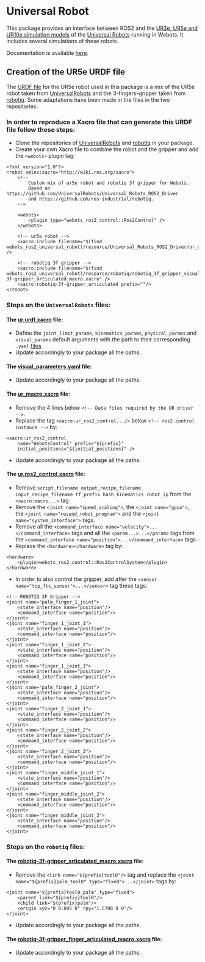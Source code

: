 # Universal Robot

This package provides an interface between ROS2 and the [UR3e, UR5e and UR10e simulation models](https://cyberbotics.com/doc/guide/ure) of the [Universal Robots](https://www.universal-robots.com) running in Webots.
It includes several simulations of these robots.

Documentation is available [here](https://github.com/cyberbotics/webots_ros2/wiki/Example-Universal-Robots).

## Creation of the UR5e URDF file

The [URDF file](https://github.com/cyberbotics/webots_ros2/blob/master/webots_ros2_universal_robot/resource/ur5e_with_gripper.urdf) for the UR5e robot used in this package is a mix of the UR5e robot taken from [UniversalRobots](https://github.com/UniversalRobots/Universal_Robots_ROS2_Driver) and the 3-fingers-gripper taken from [robotiq](https://github.com/ros-industrial/robotiq). Some adaptations have been made in the files in the two repositories.

### In order to reproduce a Xacro file that can generate this URDF file follow these steps:
- Clone the repositories of [UniversalRobots](https://github.com/UniversalRobots/Universal_Robots_ROS2_Driver) and [robotiq](https://github.com/ros-industrial/robotiq) in your package.
- Create your own Xacro file to combine the robot and the gripper and add the `<webots>` plugin tag:
```
<?xml version="1.0"?>
<robot xmlns:xacro="http://wiki.ros.org/xacro">
    <!--
        Custom mix of ur5e robot and robotiq 3f gripper for Webots.
        Based on https://github.com/UniversalRobots/Universal_Robots_ROS2_Driver
        and https://github.com/ros-industrial/robotiq.
    -->

    <webots>
        <plugin type="webots_ros2_control::Ros2Control" />
    </webots>

    <!-- ur5e robot -->
    <xacro:include filename="$(find webots_ros2_universal_robot)/resource/Universal_Robots_ROS2_Driver/ur_description/urdf/ur.urdf.xacro" />

    <!-- robotiq 3f gripper -->
    <xacro:include filename="$(find webots_ros2_universal_robot)/resource/robotiq/robotiq_3f_gripper_visualization/cfg/robotiq-3f-gripper_articulated_macro.xacro" />
    <xacro:robotiq-3f-gripper_articulated prefix=""/>
</robot>
```

### Steps on the `UniversalRobots` files:

#### The [ur.urdf.xacro](https://github.com/UniversalRobots/Universal_Robots_ROS2_Driver/blob/foxy/ur_description/urdf/ur.urdf.xacro) file:
- Define the `joint_limit_params`, `kinematics_params`, `physical_params` and `visual_params` default arguments with the path to their corresponding `.yaml` [files](https://github.com/UniversalRobots/Universal_Robots_ROS2_Driver/tree/foxy/ur_description/config/ur5e).
- Update accordingly to your package all the paths.

#### The [visual_parameters.yaml](https://github.com/UniversalRobots/Universal_Robots_ROS2_Driver/blob/foxy/ur_description/config/ur5e/visual_parameters.yaml) file:
- Update accordingly to your package all the paths.

#### The [ur_macro.xacro](https://github.com/UniversalRobots/Universal_Robots_ROS2_Driver/blob/foxy/ur_description/urdf/ur_macro.xacro) file:
- Remove the 4 lines below `<!-- Data files required by the UR driver -->`.
- Replace the tag `<xacro:ur_ros2_control.../>` below `<!-- ros2 control instance -->` by:
```
<xacro:ur_ros2_control
    name="WebotsControl" prefix="${prefix}"
    initial_positions="${initial_positions}" />
```
- Update accordingly to your package all the paths.

#### The [ur.ros2_control.xacro](https://github.com/UniversalRobots/Universal_Robots_ROS2_Driver/blob/foxy/ur_description/urdf/ur.ros2_control.xacro) file:
- Remove `script_filename output_recipe_filename input_recipe_filename tf_prefix hash_kinematics robot_ip` from the `<xacro:macro...>` tag.
- Remove the `<joint name="speed_scaling">`, the `<joint name="gpio">`, the `<joint name="resend_robot_program">` and the `<joint name="system_interface">` tags.
- Remove all the `<command_interface name="velocity">...</command_interface>` tags and all the `<param...>...</param>` tags from the `<command_interface name="position">...</command_interface>` tags
- Replace the `<hardware></hardware>` tag by:
```
<hardware>
    <plugin>webots_ros2_control::Ros2ControlSystem</plugin>
</hardware>
```
- In order to also control the gripper, add after the `<sensor name="tcp_fts_sensor">...</sensor>` tag these tags:
```
<!-- ROBOTIQ 3F Gripper -->
<joint name="palm_finger_1_joint">
    <state_interface name="position"/>
    <command_interface name="position"/>
</joint>
<joint name="finger_1_joint_1">
    <state_interface name="position"/>
    <command_interface name="position"/>
</joint>
<joint name="finger_1_joint_2">
    <state_interface name="position"/>
    <command_interface name="position"/>
</joint>
<joint name="finger_1_joint_3">
    <state_interface name="position"/>
    <command_interface name="position"/>
</joint>
<joint name="palm_finger_2_joint">
    <state_interface name="position"/>
    <command_interface name="position"/>
</joint>
<joint name="finger_2_joint_1">
    <state_interface name="position"/>
    <command_interface name="position"/>
</joint>
<joint name="finger_2_joint_2">
    <state_interface name="position"/>
    <command_interface name="position"/>
</joint>
<joint name="finger_2_joint_3">
    <state_interface name="position"/>
    <command_interface name="position"/>
</joint>
<joint name="finger_middle_joint_1">
    <state_interface name="position"/>
    <command_interface name="position"/>
</joint>
<joint name="finger_middle_joint_2">
    <state_interface name="position"/>
    <command_interface name="position"/>
</joint>
<joint name="finger_middle_joint_3">
    <state_interface name="position"/>
    <command_interface name="position"/>
</joint>
```


### Steps on the `robotiq` files:

#### The [robotiq-3f-gripper_articulated_macro.xacro](https://github.com/ros-industrial/robotiq/blob/kinetic-devel/robotiq_3f_gripper_visualization/cfg/robotiq-3f-gripper_articulated_macro.xacro) file:
- Remove the `<link name="${prefix}tool0"/>` tag and replace the `<joint name="${prefix}palm_tool0" type="fixed">...</joint>` tags by:
```
<joint name="${prefix}tool0_palm" type="fixed">
    <parent link="${prefix}tool0"/>
    <child link="${prefix}palm"/>
    <origin xyz="0 0.045 0" rpy="1.5708 0 0"/>
</joint>
```
- Update accordingly to your package all the paths.

#### The [robotiq-3f-gripper_finger_articulated_macro.xacro](https://github.com/ros-industrial/robotiq/blob/kinetic-devel/robotiq_3f_gripper_visualization/cfg/robotiq-3f-gripper_finger_articulated_macro.xacro) file:
- Update accordingly to your package all the paths.
